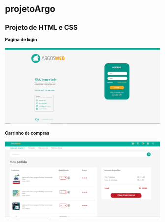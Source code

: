 # projetoArgo
## Projeto de HTML e CSS

#### Pagina de login

![Pagina de login](https://github.com/alandysson/projetoArgo/blob/main/argo.png)

#### Carrinho de compras

![Carrinho de compras](https://github.com/alandysson/projetoArgo/blob/main/order.png)
